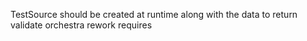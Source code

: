 TestSource should be created at runtime along with the data to return
validate orchestra
rework requires
